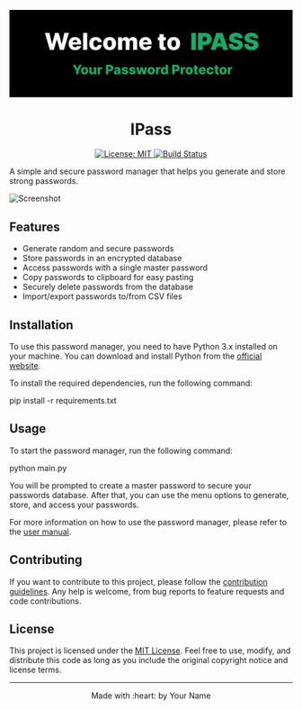 
<p align="center"> 
    <img width="700" align="center" src="ezgif.com-video-to-gif.gif" alt="demo"/>
</p>

<h1 align="center">IPass</h1>

<p align="center">
  <a href="https://github.com/username/password-manager/blob/main/LICENSE">
    <img src="https://img.shields.io/badge/License-MIT-blue.svg" alt="License: MIT">
  </a>
  <a href="https://github.com/username/password-manager/actions/workflows/ci.yml">
    <img src="https://github.com/username/password-manager/actions/workflows/ci.yml/badge.svg" alt="Build Status">
  </a>
</p>

A simple and secure password manager that helps you generate and store strong passwords.

![Screenshot](Capture1.png)

## Features

- Generate random and secure passwords
- Store passwords in an encrypted database
- Access passwords with a single master password
- Copy passwords to clipboard for easy pasting
- Securely delete passwords from the database
- Import/export passwords to/from CSV files

## Installation

To use this password manager, you need to have Python 3.x installed on your machine. You can download and install Python from the [official website](https://www.python.org/downloads/).

To install the required dependencies, run the following command:

pip install -r requirements.txt


## Usage

To start the password manager, run the following command:

python main.py


You will be prompted to create a master password to secure your passwords database. After that, you can use the menu options to generate, store, and access your passwords.

For more information on how to use the password manager, please refer to the [user manual](https://github.com/username/password-manager/blob/main/docs/user-manual.md).

## Contributing

If you want to contribute to this project, please follow the [contribution guidelines](https://github.com/username/password-manager/blob/main/CONTRIBUTING.md). Any help is welcome, from bug reports to feature requests and code contributions.

## License

This project is licensed under the [MIT License](https://github.com/username/password-manager/blob/main/LICENSE). Feel free to use, modify, and distribute this code as long as you include the original copyright notice and license terms.

---

<p align="center">
  Made with :heart: by Your Name
</p>

